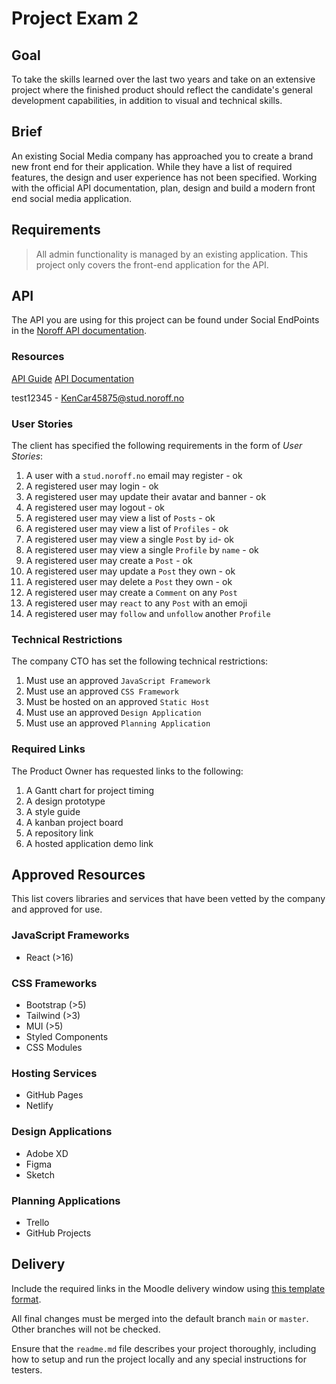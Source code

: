 # Project Exam 2
## Goal
To take the skills learned over the last two years and take on an extensive project where the finished product should reflect the candidate's general development capabilities, in addition to visual and technical skills.

## Brief
An existing Social Media company has approached you to create a brand new front end for their application. While they have a list of required features, the design and user experience has not been specified. Working with the official API documentation, plan, design and build a modern front end social media application.

## Requirements

> All admin functionality is managed by an existing application. This project only covers the front-end application for the API.

## API

The API you are using for this project can be found under Social EndPoints in the [Noroff API documentation](https://noroff-api-docs.netlify.app/).

### Resources

[API Guide](https://noroff-api-docs.netlify.app/social-endpoints/authentication)
[API Documentation](https://nf-api.onrender.com/docs)

test12345 - KenCar45875@stud.noroff.no

### User Stories

The client has specified the following requirements in the form of *User Stories*:
1. A user with a `stud.noroff.no` email may register - ok
2. A registered user may login - ok 
3. A registered user may update their avatar and banner - ok 
4. A registered user may logout - ok 
5. A registered user may view a list of `Posts` - ok
6. A registered user may view a list of `Profiles` - ok 
7. A registered user may view a single `Post` by `id`- ok 
8. A registered user may view a single `Profile` by `name` - ok
9. A registered user may create a `Post` - ok 
10. A registered user may update a `Post` they own - ok
11. A registered user may delete a `Post` they own - ok 
12. A registered user may create a `Comment` on any `Post`
13. A registered user may `react` to any `Post` with an emoji
14. A registered user may `follow` and `unfollow` another `Profile`

### Technical Restrictions

The company CTO has set the following technical restrictions:
1. Must use an approved `JavaScript Framework`
2. Must use an approved `CSS Framework`
3. Must be hosted on an approved `Static Host`
4. Must use an approved `Design Application`
5. Must use an approved `Planning Application`

### Required Links

The Product Owner has requested links to the following:
1. A Gantt chart for project timing
2. A design prototype
3. A style guide
4. A kanban project board
5. A repository link
6. A hosted application demo link

## Approved Resources
This list covers libraries and services that have been vetted by the company and approved for use.

### JavaScript Frameworks
- React (>16)

### CSS Frameworks
- Bootstrap (>5)
- Tailwind (>3)
- MUI (>5)
- Styled Components
- CSS Modules

### Hosting Services
- GitHub Pages
- Netlify

### Design Applications
- Adobe XD
- Figma
- Sketch

### Planning Applications
- Trello
- GitHub Projects

## Delivery
Include the required links in the Moodle delivery window using [this template format](delivery-template.html).

All final changes must be merged into the default branch `main` or `master`. Other branches will not be checked.

Ensure that the `readme.md` file describes your project thoroughly, including how to setup and run the project locally and any special instructions for testers.

